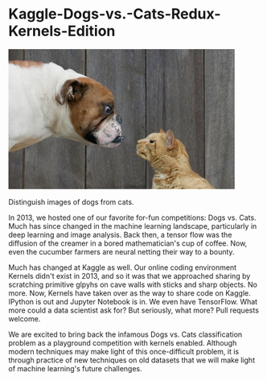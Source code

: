 # Kaggle-Dogs-vs.-Cats-Redux-Kernels-Edition

![Pictures](Pictures/animal.jpg)

Distinguish images of dogs from cats.

In 2013, we hosted one of our favorite for-fun competitions:  Dogs vs. Cats. Much has since changed in the machine learning landscape, particularly in deep learning and image analysis. Back then, a tensor flow was the diffusion of the creamer in a bored mathematician's cup of coffee. Now, even the cucumber farmers are neural netting their way to a bounty.

Much has changed at Kaggle as well. Our online coding environment Kernels didn't exist in 2013, and so it was that we approached sharing by scratching primitive glpyhs on cave walls with sticks and sharp objects. No more. Now, Kernels have taken over as the way to share code on Kaggle. IPython is out and Jupyter Notebook is in. We even have TensorFlow. What more could a data scientist ask for? But seriously, what more? Pull requests welcome.

We are excited to bring back the infamous Dogs vs. Cats classification problem as a playground competition with kernels enabled. Although modern techniques may make light of this once-difficult problem, it is through practice of new techniques on old datasets that we will make light of machine learning's future challenges.